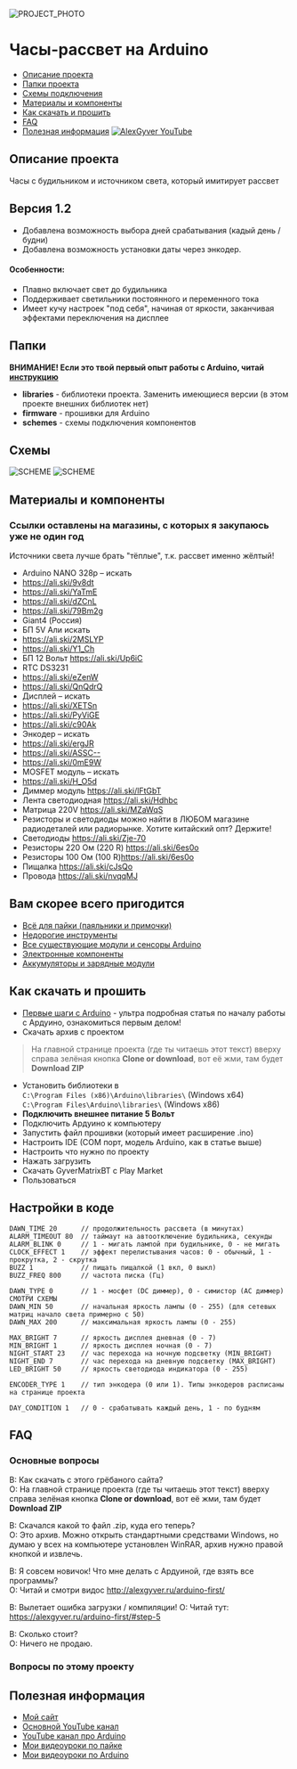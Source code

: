 ![PROJECT_PHOTO](https://github.com/AlexGyver/dawn-clock/blob/master/proj_img.jpg)
# Часы-рассвет на Arduino
* [Описание проекта](#chapter-0)
* [Папки проекта](#chapter-1)
* [Схемы подключения](#chapter-2)
* [Материалы и компоненты](#chapter-3)
* [Как скачать и прошить](#chapter-4)
* [FAQ](#chapter-5)
* [Полезная информация](#chapter-6)
[![AlexGyver YouTube](http://alexgyver.ru/git_banner.jpg)](https://www.youtube.com/channel/UCgtAOyEQdAyjvm9ATCi_Aig?sub_confirmation=1)

<a id="chapter-0"></a>
## Описание проекта
Часы с будильником и источником света, который имитирует рассвет  

## Версия 1.2
 -  Добавлена возможность выбора дней срабатывания (кадый день / будни)
 -  Добавлена возможность установки даты через энкодер. 
 
#### Особенности:
 - Плавно включает свет до будильника
 - Поддерживает светильники постоянного и переменного тока
 - Имеет кучу настроек "под себя", начиная от яркости, заканчивая эффектами переключения на дисплее

<a id="chapter-1"></a>
## Папки
**ВНИМАНИЕ! Если это твой первый опыт работы с Arduino, читай [инструкцию](#chapter-4)**
- **libraries** - библиотеки проекта. Заменить имеющиеся версии (в этом проекте внешних библиотек нет)
- **firmware** - прошивки для Arduino
- **schemes** - схемы подключения компонентов

<a id="chapter-2"></a>
## Схемы
![SCHEME](https://github.com/AlexGyver/dawn-clock/blob/master/schemes/scheme1.jpg)
![SCHEME](https://github.com/AlexGyver/dawn-clock/blob/master/schemes/scheme2.jpg)

<a id="chapter-3"></a>
## Материалы и компоненты
### Ссылки оставлены на магазины, с которых я закупаюсь уже не один год
Источники света лучше брать "тёплые", т.к. рассвет именно жёлтый!
* Arduino NANO 328p – искать
* https://ali.ski/9v8dt
* https://ali.ski/YaTmE
* https://ali.ski/dZCnL
* https://ali.ski/79Bm2g
* Giant4 (Россия)
* БП 5V Али искать
* https://ali.ski/2MSLYP
* https://ali.ski/Y1_Ch
* БП 12 Вольт https://ali.ski/Up6iC
* RTC DS3231
* https://ali.ski/eZenW
* https://ali.ski/QnQdrQ
* Дисплей – искать
* https://ali.ski/XETSn
* https://ali.ski/PyViGE
* https://ali.ski/c90Ak
* Энкодер – искать
* https://ali.ski/ergJR
* https://ali.ski/ASSC--
* https://ali.ski/0mE9W
* MOSFET модуль – искать
* https://ali.ski/H_O5d
* Диммер модуль https://ali.ski/lFtGbT
* Лента светодиодная https://ali.ski/Hdhbc
* Матрица 220V https://ali.ski/MZaWqS
* Резисторы и светодиоды можно найти в ЛЮБОМ магазине радиодеталей или радиорынке. Хотите китайский опт? Держите!
* Светодиоды https://ali.ski/Zje-70
* Резисторы 220 Ом (220 R) https://ali.ski/6es0o
* Резисторы 100 Ом (100 R)https://ali.ski/6es0o
* Пищалка https://ali.ski/cJsQo
* Провода https://ali.ski/nvqqMJ

## Вам скорее всего пригодится
* [Всё для пайки (паяльники и примочки)](http://alexgyver.ru/all-for-soldering/)
* [Недорогие инструменты](http://alexgyver.ru/my_instruments/)
* [Все существующие модули и сенсоры Arduino](http://alexgyver.ru/arduino_shop/)
* [Электронные компоненты](http://alexgyver.ru/electronics/)
* [Аккумуляторы и зарядные модули](http://alexgyver.ru/18650/)

<a id="chapter-4"></a>
## Как скачать и прошить
* [Первые шаги с Arduino](http://alexgyver.ru/arduino-first/) - ультра подробная статья по началу работы с Ардуино, ознакомиться первым делом!
* Скачать архив с проектом
> На главной странице проекта (где ты читаешь этот текст) вверху справа зелёная кнопка **Clone or download**, вот её жми, там будет **Download ZIP**
* Установить библиотеки в  
`C:\Program Files (x86)\Arduino\libraries\` (Windows x64)  
`C:\Program Files\Arduino\libraries\` (Windows x86)
* **Подключить внешнее питание 5 Вольт**
* Подключить Ардуино к компьютеру
* Запустить файл прошивки (который имеет расширение .ino)
* Настроить IDE (COM порт, модель Arduino, как в статье выше)
* Настроить что нужно по проекту
* Нажать загрузить
* Скачать GyverMatrixBT с Play Market
* Пользоваться  

## Настройки в коде
    DAWN_TIME 20      // продолжительность рассвета (в минутах)
    ALARM_TIMEOUT 80  // таймаут на автоотключение будильника, секунды
    ALARM_BLINK 0     // 1 - мигать лампой при будильнике, 0 - не мигать
    CLOCK_EFFECT 1    // эффект перелистывания часов: 0 - обычный, 1 - прокрутка, 2 - скрутка
    BUZZ 1            // пищать пищалкой (1 вкл, 0 выкл)
    BUZZ_FREQ 800     // частота писка (Гц)

    DAWN_TYPE 0       // 1 - мосфет (DC диммер), 0 - симистор (AC диммер) СМОТРИ СХЕМЫ
    DAWN_MIN 50       // начальная яркость лампы (0 - 255) (для сетевых матриц начало света примерно с 50)
    DAWN_MAX 200      // максимальная яркость лампы (0 - 255)

    MAX_BRIGHT 7      // яркость дисплея дневная (0 - 7)
    MIN_BRIGHT 1      // яркость дисплея ночная (0 - 7)
    NIGHT_START 23	  // час перехода на ночную подсветку (MIN_BRIGHT)
    NIGHT_END 7       // час перехода на дневную подсветку (MAX_BRIGHT)
    LED_BRIGHT 50     // яркость светодиода индикатора (0 - 255)

    ENCODER_TYPE 1    // тип энкодера (0 или 1). Типы энкодеров расписаны на странице проекта
    
    DAY_CONDITION 1   // 0 - срабатывать каждый день, 1 - по будням
	
<a id="chapter-5"></a>
## FAQ
### Основные вопросы
В: Как скачать с этого грёбаного сайта?  
О: На главной странице проекта (где ты читаешь этот текст) вверху справа зелёная кнопка **Clone or download**, вот её жми, там будет **Download ZIP**

В: Скачался какой то файл .zip, куда его теперь?  
О: Это архив. Можно открыть стандартными средствами Windows, но думаю у всех на компьютере установлен WinRAR, архив нужно правой кнопкой и извлечь.

В: Я совсем новичок! Что мне делать с Ардуиной, где взять все программы?  
О: Читай и смотри видос http://alexgyver.ru/arduino-first/

В: Вылетает ошибка загрузки / компиляции!
О: Читай тут: https://alexgyver.ru/arduino-first/#step-5

В: Сколько стоит?  
О: Ничего не продаю.

### Вопросы по этому проекту

<a id="chapter-6"></a>
## Полезная информация
* [Мой сайт](http://alexgyver.ru/)
* [Основной YouTube канал](https://www.youtube.com/channel/UCgtAOyEQdAyjvm9ATCi_Aig?sub_confirmation=1)
* [YouTube канал про Arduino](https://www.youtube.com/channel/UC4axiS76D784-ofoTdo5zOA?sub_confirmation=1)
* [Мои видеоуроки по пайке](https://www.youtube.com/playlist?list=PLOT_HeyBraBuMIwfSYu7kCKXxQGsUKcqR)
* [Мои видеоуроки по Arduino](http://alexgyver.ru/arduino_lessons/)
